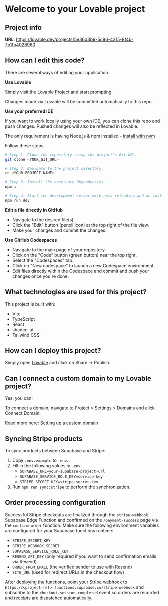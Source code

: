 # Welcome to your Lovable project

## Project info

**URL**: https://lovable.dev/projects/5e36d3b9-5c96-4215-8f4b-7b1fb4028960

## How can I edit this code?

There are several ways of editing your application.

**Use Lovable**

Simply visit the [Lovable Project](https://lovable.dev/projects/5e36d3b9-5c96-4215-8f4b-7b1fb4028960) and start prompting.

Changes made via Lovable will be committed automatically to this repo.

**Use your preferred IDE**

If you want to work locally using your own IDE, you can clone this repo and push changes. Pushed changes will also be reflected in Lovable.

The only requirement is having Node.js & npm installed - [install with nvm](https://github.com/nvm-sh/nvm#installing-and-updating)

Follow these steps:

```sh
# Step 1: Clone the repository using the project's Git URL.
git clone <YOUR_GIT_URL>

# Step 2: Navigate to the project directory.
cd <YOUR_PROJECT_NAME>

# Step 3: Install the necessary dependencies.
npm i

# Step 4: Start the development server with auto-reloading and an instant preview.
npm run dev
```

**Edit a file directly in GitHub**

- Navigate to the desired file(s).
- Click the "Edit" button (pencil icon) at the top right of the file view.
- Make your changes and commit the changes.

**Use GitHub Codespaces**

- Navigate to the main page of your repository.
- Click on the "Code" button (green button) near the top right.
- Select the "Codespaces" tab.
- Click on "New codespace" to launch a new Codespace environment.
- Edit files directly within the Codespace and commit and push your changes once you're done.

## What technologies are used for this project?

This project is built with:

- Vite
- TypeScript
- React
- shadcn-ui
- Tailwind CSS

## How can I deploy this project?

Simply open [Lovable](https://lovable.dev/projects/5e36d3b9-5c96-4215-8f4b-7b1fb4028960) and click on Share -> Publish.

## Can I connect a custom domain to my Lovable project?

Yes, you can!

To connect a domain, navigate to Project > Settings > Domains and click Connect Domain.

Read more here: [Setting up a custom domain](https://docs.lovable.dev/tips-tricks/custom-domain#step-by-step-guide)

## Syncing Stripe products

To sync products between Supabase and Stripe:

1. Copy `.env.example` to `.env`.
2. Fill in the following values in `.env`:
   - `SUPABASE_URL=your-supabase-project-url`
   - `SUPABASE_SERVICE_ROLE_KEY=service-key`
   - `STRIPE_SECRET_KEY=stripe-secret-key`
3. Run `npm run sync:stripe` to perform the synchronization.

## Order processing configuration

Successful Stripe checkouts are finalized through the `stripe-webhook` Supabase Edge Function and confirmed on the `/payment-success` page via the `confirm-order` function. Make sure the following environment variables are configured for your Supabase functions runtime:

- `STRIPE_SECRET_KEY`
- `STRIPE_WEBHOOK_SECRET`
- `SUPABASE_SERVICE_ROLE_KEY`
- `RESEND_API_KEY` (only required if you want to send confirmation emails via Resend)
- `ORDER_FROM_EMAIL` (the verified sender to use with Resend)
- `SITE_URL` (used for redirect URLs in the checkout flow)

After deploying the functions, point your Stripe webhook to `https://<project-ref>.functions.supabase.co/stripe-webhook` and subscribe to the `checkout.session.completed` event so orders are recorded and receipts are dispatched automatically.
